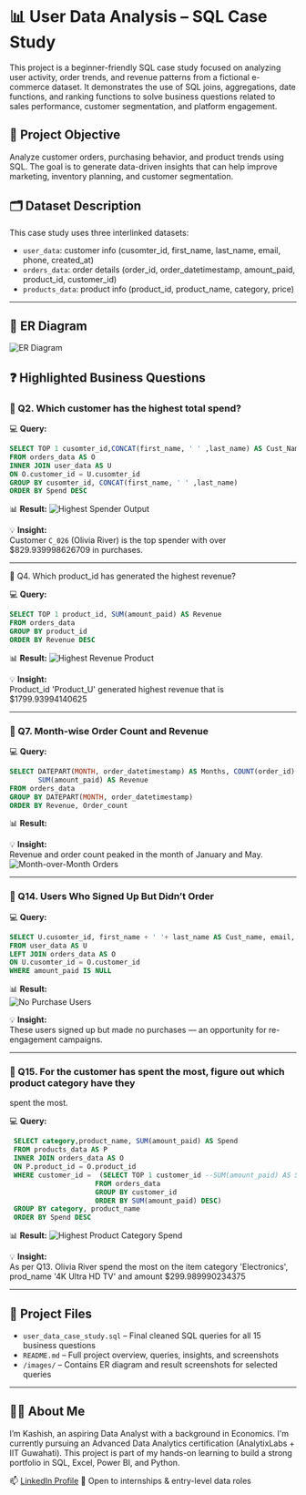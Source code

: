
# 📊 User Data Analysis – SQL Case Study

This project is a beginner-friendly SQL case study focused on analyzing user activity, order trends, and revenue patterns from a fictional e-commerce dataset. It demonstrates the use of SQL joins, aggregations, date functions, and ranking functions to solve business questions related to sales performance, customer segmentation, and platform engagement.

## 📌 Project Objective
Analyze customer orders, purchasing behavior, and product trends using SQL. The goal is to generate data-driven insights that can help improve marketing, inventory planning, and customer segmentation.

## 🗂️ Dataset Description
This case study uses three interlinked datasets:
- `user_data`: customer info (cusomter_id, first_name, last_name, email, phone, created_at)
- `orders_data`: order details (order_id, order_datetimestamp, amount_paid, product_id, customer_id)
- `products_data`: product info (product_id, product_name, category, price)

---

## 🧩 ER Diagram

![ER Diagram](images/ER_Diagram.png)


## ❓ Highlighted Business Questions

### 🔹 Q2. Which customer has the highest total spend?

💻 **Query:**
```sql
SELECT TOP 1 cusomter_id,CONCAT(first_name, ' ' ,last_name) AS Cust_Name ,SUM(amount_paid) AS Spend
FROM orders_data AS O
INNER JOIN user_data AS U
ON O.customer_id = U.cusomter_id
GROUP BY cusomter_id, CONCAT(first_name, ' ' ,last_name)
ORDER BY Spend DESC
```

📊 **Result:**
![Highest Spender Output](images/Highest_spender_Q2.png)


💡 **Insight:**  
Customer `C_026` (Olivia River) is the top spender with over $829.939998626709 in purchases.

---

🔹 Q4. Which product_id has generated the highest revenue?

💻 **Query:**
```sql
SELECT TOP 1 product_id, SUM(amount_paid) AS Revenue
FROM orders_data
GROUP BY product_id
ORDER BY Revenue DESC
```

📊 **Result:**
![Highest Revenue Product](images/Highest_revenue_Q4.png)


💡 **Insight:**  
Product_id 'Product_U' generated highest revenue that is $1799.93994140625

---

### 🔹 Q7. Month-wise Order Count and Revenue

💻 **Query:**
```sql
SELECT DATEPART(MONTH, order_datetimestamp) AS Months, COUNT(order_id) AS Order_count,
       SUM(amount_paid) AS Revenue
FROM orders_data
GROUP BY DATEPART(MONTH, order_datetimestamp)
ORDER BY Revenue, Order_count
```

📊 **Result:**


💡 **Insight:**  
Revenue and order count peaked in the month of January and May.
![Month-over-Month Orders](images/MOM_count_Q7.png)


---

### 🔹 Q14. Users Who Signed Up But Didn’t Order

💻 **Query:**
```sql
SELECT U.cusomter_id, first_name + ' '+ last_name AS Cust_name, email, phone
FROM user_data AS U
LEFT JOIN orders_data AS O
ON U.cusomter_id = O.customer_id
WHERE amount_paid IS NULL
```

📊 **Result:**  
![No Purchase Users](images/No_purchase_user_Q14.png)



💡 **Insight:**  
These users signed up but made no purchases — an opportunity for re-engagement campaigns.

---

### 🔹 Q15. For the customer has spent the most, figure out which product category have they 
 spent the most.

💻 **Query:**
```sql
 SELECT category,product_name, SUM(amount_paid) AS Spend
 FROM products_data AS P
 INNER JOIN orders_data AS O
 ON P.product_id = O.product_id
 WHERE customer_id =  (SELECT TOP 1 customer_id --SUM(amount_paid) AS Spend --
                     FROM orders_data
                     GROUP BY customer_id
                     ORDER BY SUM(amount_paid) DESC)
 GROUP BY category, product_name
 ORDER BY Spend DESC
```

📊 **Result:**
![Highest Product Category Spend](images/Highest_Product_category_Q15.png)



💡 **Insight:**  
As per Q13. Olivia River spend the most on the item category 'Electronics', prod_name '4K Ultra HD TV' and amount $299.989990234375  

---

## 📁 Project Files
- `user_data_case_study.sql` – Final cleaned SQL queries for all 15 business questions
- `README.md` – Full project overview, queries, insights, and screenshots
- `/images/` – Contains ER diagram and result screenshots for selected queries


---

## 🙋‍♀️ About Me
I’m Kashish, an aspiring Data Analyst with a background in Economics. I'm currently pursuing an Advanced Data Analytics certification (AnalytixLabs + IIT Guwahati). This project is part of my hands-on learning to build a strong portfolio in SQL, Excel, Power BI, and Python.

📫 [LinkedIn Profile](https://www.linkedin.com/in/kashish-kwatra)
💼 Open to internships & entry-level data roles
